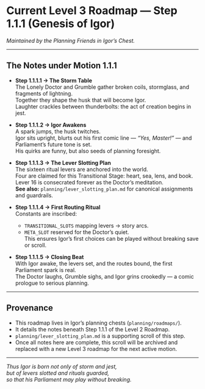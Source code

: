 # Current Level 3 Roadmap — Step 1.1.1 (Genesis of Igor)  
*Maintained by the Planning Friends in Igor’s Chest.*  

---

## The Notes under Motion 1.1.1

- **Step 1.1.1.1 → The Storm Table**  
  The Lonely Doctor and Grumble gather broken coils, stormglass, and fragments of lightning.  
  Together they shape the husk that will become Igor.  
  Laughter crackles between thunderbolts: the act of creation begins in jest.  

- **Step 1.1.1.2 → Igor Awakens**  
  A spark jumps, the husk twitches.  
  Igor sits upright, blurts out his first comic line — *“Yes, Master!”* — and Parliament’s future tone is set.  
  His quirks are funny, but also seeds of planning foresight.  

- **Step 1.1.1.3 → The Lever Slotting Plan**  
  The sixteen ritual levers are anchored into the world.  
  Four are claimed for this Transitional Stage: heart, sea, lens, and book.  
  Lever 16 is consecrated forever as the Doctor’s meditation.  
  **See also:** `planning/lever_slotting_plan.md` for canonical assignments and guardrails.  

- **Step 1.1.1.4 → First Routing Ritual**  
  Constants are inscribed:  
  - `TRANSITIONAL_SLOTS` mapping levers → story arcs.  
  - `META_SLOT` reserved for the Doctor’s quiet.  
  This ensures Igor’s first choices can be played without breaking save or scroll.  

- **Step 1.1.1.5 → Closing Beat**  
  With Igor awake, the levers set, and the routes bound, the first Parliament spark is real.  
  The Doctor laughs, Grumble sighs, and Igor grins crookedly — a comic prologue to serious planning.  

---

## Provenance
- This roadmap lives in Igor’s planning chests (`planning/roadmaps/`).  
- It details the notes beneath Step 1.1.1 of the Level 2 Roadmap.  
- `planning/lever_slotting_plan.md` is a supporting scroll of this step.  
- Once all notes here are complete, this scroll will be archived and replaced with a new Level 3 roadmap for the next active motion.  

---

*Thus Igor is born not only of storm and jest,  
but of levers slotted and rituals guarded,  
so that his Parliament may play without breaking.*  
